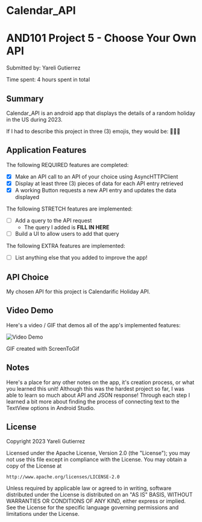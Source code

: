 # Calendar_API
<!-- (This is a comment) INSTRUCTIONS: Go through this page and fill out any **bolded** entries with their correct values.-->

# AND101 Project 5 - Choose Your Own API

Submitted by: Yareli Gutierrez

Time spent: 4 hours spent in total

## Summary

Calendar_API is an android app that displays the details of a random holiday in the US during 2023.

If I had to describe this project in three (3) emojis, they would be: 🤔📅😲

## Application Features

<!-- (This is a comment) Please be sure to change the [ ] to [x] for any features you completed.  If a feature is not checked [x], you might miss the points for that item! -->

The following REQUIRED features are completed:

- [x] Make an API call to an API of your choice using AsyncHTTPClient
- [x] Display at least three (3) pieces of data for each API entry retrieved
- [x] A working Button requests a new API entry and updates the data displayed

The following STRETCH features are implemented:

- [ ] Add a query to the API request
  - The query I added is **FILL IN HERE**
- [ ] Build a UI to allow users to add that query

The following EXTRA features are implemented:

- [ ] List anything else that you added to improve the app!

## API Choice

My chosen API for this project is Calendarific Holiday API.

## Video Demo

Here's a video / GIF that demos all of the app's implemented features:

<img src='https://i.imgur.com/Qkd96kv.gif' title='Video Demo' width='' alt='Video Demo' />

GIF created with ScreenToGif

<!-- Recommended tools:
- [Kap](https://getkap.co/) for macOS
- [ScreenToGif](https://www.screentogif.com/) for Windows
- [peek](https://github.com/phw/peek) for Linux. -->

## Notes

Here's a place for any other notes on the app, it's creation process, or what you learned this unit!
Although this was the hardest project so far, I was able to learn so much about API and JSON response! 
Through each step I learned a bit more about finding the process of connecting text to the TextView options in Android Studio.

## License

Copyright 2023 Yareli Gutierrez

Licensed under the Apache License, Version 2.0 (the "License");
you may not use this file except in compliance with the License.
You may obtain a copy of the License at

    http://www.apache.org/licenses/LICENSE-2.0

Unless required by applicable law or agreed to in writing, software
distributed under the License is distributed on an "AS IS" BASIS,
WITHOUT WARRANTIES OR CONDITIONS OF ANY KIND, either express or implied.
See the License for the specific language governing permissions and
limitations under the License.
